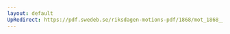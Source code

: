 ```yaml
---
layout: default
UpRedirect: https://pdf.swedeb.se/riksdagen-motions-pdf/1868/mot_1868__ak__00016/mot_1868__ak__00016_003.pdf
---
```

